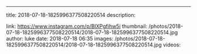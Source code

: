 ---
title: 2018-07-18-1825996377508220514
description: 

link: https://www.instagram.com/p/BlXPgfihw5i
thumbnail: /photos/2018-07-18-1825996377508220514/2018-07-18-1825996377508220514.jpg
author: luke
date: 2018-07-18 06:35
images: /photos/2018-07-18-1825996377508220514/2018-07-18-1825996377508220514.jpg
videos: 
